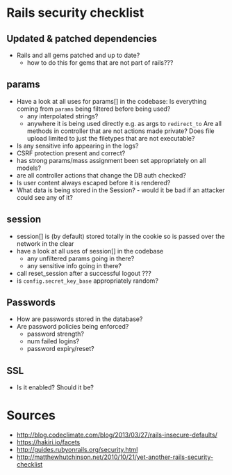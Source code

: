 # Rails security checklist

## Updated & patched dependencies
* Rails and all gems patched and up to date?
    * how to do this for gems that are not part of rails???

## params
* Have a look at all uses for params[] in the codebase:
Is everything coming from `params` being filtered before being used?
  * any interpolated strings?
  * anywhere it is being used directly e.g. as args to `redirect_to`
Are all methods in controller that are not actions made private?
Does file upload limited to just the filetypes that are not executable?
* Is any sensitive info appearing in the logs?
* CSRF protection present and correct?
* has strong params/mass assignment been set appropriately on all models?
* are all controller actions that change the DB auth checked?
* Is user content always escaped before it is rendered?
* What data is being stored in the Session? - would it be bad if an attacker could see any of it?

## session
* session[] is (by default) stored totally in the cookie so is passed over the network in the clear
* have a look at all uses of session[] in the codebase
    * any unfiltered params going in there?
    * any sensitive info going in there?
* call reset_session after a successful logout ???
* is `config.secret_key_base` appropriately random?

## Passwords
* How are passwords stored in the database?
* Are password policies being enforced?
    * password strength?
    * num failed logins?
    * password expiry/reset?

## SSL

* Is it enabled? Should it be?

# Sources
* http://blog.codeclimate.com/blog/2013/03/27/rails-insecure-defaults/
* https://hakiri.io/facets
* http://guides.rubyonrails.org/security.html
* http://matthewhutchinson.net/2010/10/21/yet-another-rails-security-checklist
